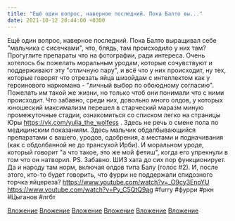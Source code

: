 ```yaml
---
title: "Ещё один вопрос, наверное последний. Пока Балто вы..."
date: 2021-10-12 20:44:00 +0300
---
```


Ещё один вопрос, наверное последний. Пока Балто выращивал себе "мальчика с сисечками", что, блядь, там происходило у них там? Прогуглите препараты что на фотографии, ради интереса.
Очень хотелось бы пожелать моральным уродам, которые сочувствуют и поддерживают эту "отличную пару", и всё что у них происходит, ну тех, которые говорят что отрезать яйца шизойдам с интеллектом как у героинового наркомана - "личный выбор по обоюдному согласию". Пожелать им такой же жизни, но только чтоб они понимали что с ними происходит.
Что забавно, среди них, довольно много олдов, у которых юношеский максимализм перешел в старческий маразм миную промежуточные стадии, ознакомиться со списком легко на страницы Юры https://vk.com/yulia_the_wolfess .
Здесь не речь о смене пола по медицинским показаниям. Здесь мальчик обдалбывающийся препаратами с вашего, уродов, одобрения, а местами и подначивания (как с обдолбанной не до трансухой Ирби). И моральном уроде, который говорит "а что такое, это же мой фетиш", когда его упрекнули в том что он натворил.
PS.
Забавно. ШИЗ хата до сих пор функционирует. Да и народу там норм, включая олдов типа Балу (голос #2). И, после этого, кто-то будет говорить, что фурри не поддержали спидозного торчка яйцереза?
https://www.youtube.com/watch?v=_O9cy3EnoYU https://www.youtube.com/watch?v=Py_C5QtQ9ag
#furry #фурри #ркн #Цыганов #лгбт


[Вложение](/assets/vk_photos/4/eFdo6xGNpjk.jpg)
[Вложение](/assets/vk_photos/3/7Bwa5w4up-s.jpg)
[Вложение](/assets/vk_photos/3/jPxMyQu4dOw.jpg)
[Вложение](/assets/vk_photos/3/5aQNd8ST8Xs.jpg)
[Вложение](https://vk.com/video41076938_456239489)
[Вложение](https://vk.com/video41076938_456239490)
